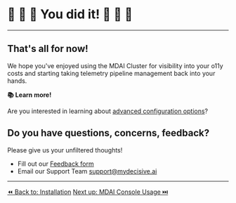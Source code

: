 # 🎉 🐙 🎉 You did it! 🎉 🐙 🎉
----

## That's all for now!

We hope you've enjoyed using the MDAI Cluster for visibility into your o11y costs and starting taking telemetry pipeline management back into your hands.


**📚 Learn more!**

Are you interested in learning about [advanced configuration options](../advanced/advanced.md)? 


## Do you have questions, concerns, feedback?

Please give us your unfiltered thoughts!
* Fill out our [Feedback form](https://docs.google.com/forms/d/e/1FAIpQLScZNGgu5Cshd-WP7HGcvW4yPVP_NbWswcAU6vKgUnRb_6umpA/viewform?usp=sharing)
* Email our Support Team [support@mydecisive.ai](mailto:support@mydecisive.ai)

----
<span class="left"><a href="./installation.md">⏪ Back to: Installation</a></span>
<span class="right"><a href="../usage/console/mdai-console.md">Next up: MDAI Console Usage ⏭️</a></span>

